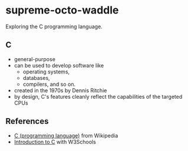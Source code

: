 # supreme-octo-waddle
Exploring the C programming language.

## C
- general-purpose
- can be used to develop software like 
  - operating systems, 
  - databases, 
  - compilers, and so on.
- created in the 1970s by Dennis Ritchie
- by design, C's features cleanly reflect the capabilities of the targeted CPUs

## References
- [C (programming language)](https://en.wikipedia.org/wiki/C_(programming_language)) from Wikipedia
- [Introduction to C](https://www.w3schools.com/c/c_intro.php) with W3Schools

